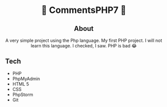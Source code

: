 <h1 align="center">🦉 CommentsPHP7 🦉</h1>
<p align="center">
 
<h2 align="center">About</h2>

<p align="center">
A very simple project using the Php language. My first PHP project. I will not learn this language. I checked, I saw. PHP is bad 😂</p>

## Tech                                                                            
* PHP
* PhpMyAdmin
* HTML 5
* CSS
* PhpStorm
* Git
